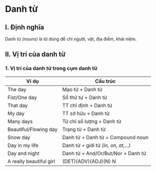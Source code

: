 # Danh từ

## I. Định nghĩa
Danh từ _(nouns)_ là từ dùng để chỉ người, vật, địa điểm, khái niệm.

## II. Vị trí của danh từ

### 1. Vị trí của danh từ trong cụm danh từ

| Ví dụ | Cấu trúc|
|-|-|
| The day | Mạo từ + Danh từ |
| Fist/One day | Số thứ tự + Danh từ |
| That day | TT chỉ định + Danh từ |
| My day | TT sở hữu + Danh từ |
| Many days | Từ chỉ số lượng + Danh từ |
| Beautiful/Flowing day | Trạng từ + Danh từ |
| Snow day | Danh từ + Danh từ = Compound noun |
| Day in my life | Danh từ + giới từ _(in, on, at,...)_ |
| Day and night | Danh từ + And/Or/But/Nor + Danh từ |
| A really beautiful girl | (DET)(ADV)(ADJ)(N) N |

